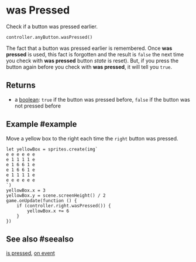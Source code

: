 # was Pressed

Check if a button was pressed earlier.

```sig
controller.anyButton.wasPressed()
```

The fact that a button was pressed earlier is remembered. Once **was pressed** is used, this fact is forgotten and the result is `false` the next time you check with **was pressed** button _state_ is reset). But, if you press the button again before you check with **was pressed**, it will tell you `true`. 

## Returns

* a [boolean](types/boolean): `true` if the button was pressed before, `false` if the button was not pressed before

## Example #example

Move a yellow box to the right each time the ``right`` button was pressed.

```blocks
let yellowBox = sprites.create(img`
e e e e e e
e 1 1 1 1 e
e 1 6 6 1 e
e 1 6 6 1 e
e 1 1 1 1 e
e e e e e e
`)
yellowBox.x = 3
yellowBox.y = scene.screenHeight() / 2
game.onUpdate(function () {
    if (controller.right.wasPressed()) {
        yellowBox.x += 6
    }
})
```

## See also #seealso

[is pressed](/reference/controller/button/is-pressed),
[on event](/reference/controller/button/on-event)
